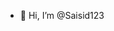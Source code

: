 - 👋 Hi, I’m @Saisid123


<!---
Saisid123/Saisid123 is a ✨ special ✨ repository because its `README.md` (this file) appears on your GitHub profile.
You can click the Preview link to take a look at your changes.
--->
